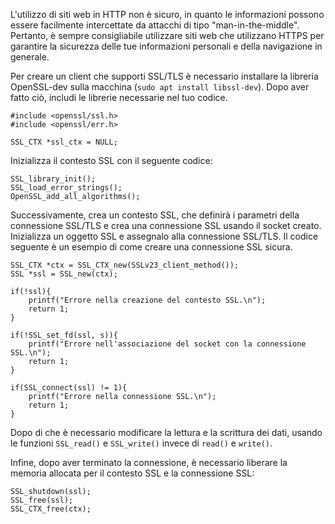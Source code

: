 L'utilizzo di siti web in HTTP non è sicuro, in quanto le informazioni possono essere facilmente intercettate da attacchi di tipo "man-in-the-middle". Pertanto, è sempre consigliabile utilizzare siti web che utilizzano HTTPS per garantire la sicurezza delle tue informazioni personali e della navigazione in generale.

Per creare un client che supporti SSL/TLS è necessario installare la libreria OpenSSL-dev sulla macchina (`sudo apt install libssl-dev`). Dopo aver fatto ciò, includi le librerie necessarie nel tuo codice.

```
#include <openssl/ssl.h>
#include <openssl/err.h>
```

```
SSL_CTX *ssl_ctx = NULL;
```

Inizializza il contesto SSL con il seguente codice:
```
SSL_library_init();
SSL_load_error_strings();
OpenSSL_add_all_algorithms();
```

Successivamente, crea un contesto SSL, che definirà i parametri della connessione SSL/TLS e crea una connessione SSL usando il socket creato. Inizializza un oggetto SSL e assegnalo alla connessione SSL/TLS. Il codice seguente è un esempio di come creare una connessione SSL sicura.

```
SSL_CTX *ctx = SSL_CTX_new(SSLv23_client_method());
SSL *ssl = SSL_new(ctx);

if(!ssl){
    printf("Errore nella creazione del contesto SSL.\n");
    return 1;
}

if(!SSL_set_fd(ssl, s)){
    printf("Errore nell'associazione del socket con la connessione SSL.\n");
    return 1;
}

if(SSL_connect(ssl) != 1){
    printf("Errore nella connessione SSL.\n");
    return 1;
}
```
Dopo di che è necessario modificare la lettura e la scrittura dei dati, usando le funzioni `SSL_read()` e `SSL_write()` invece di `read()` e `write()`.

Infine, dopo aver terminato la connessione, è necessario liberare la memoria allocata per il contesto SSL e la connessione SSL:
```
SSL_shutdown(ssl);
SSL_free(ssl);
SSL_CTX_free(ctx);
```